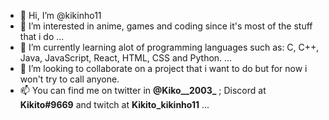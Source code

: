 - 👋 Hi, I’m @kikinho11
- 👀 I’m interested in anime, games and coding since it's most of the stuff that i do ...
- 🌱 I’m currently learning alot of programming languages such as: C, C++, Java, JavaScript, React, HTML, CSS and Python. ...
- 💞️ I’m looking to collaborate on a project that i want to do but for now i won't try to call anyone.
- 📫 You can find me on twitter in **@Kiko__2003_** ; Discord at **Kikito#9669** and twitch at **Kikito_kikinho11** ...

<!---
kikinho11/kikinho11 is a ✨ special ✨ repository because its `README.md` (this file) appears on your GitHub profile.
You can click the Preview link to take a look at your changes.
--->
